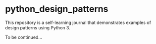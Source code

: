 # python_design_patterns
This repository is a self-learning journal that demonstrates examples of design patterns using Python 3.

To be continued...
